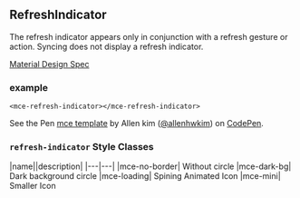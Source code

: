 <a name="RefreshIndicator"></a>

## RefreshIndicator
The refresh indicator appears only in conjunction with a refresh gesture or action. 
Syncing does not display a refresh indicator.

[Material Design Spec](https://material.io/guidelines/patterns/swipe-to-refresh.html#swipe-to-refresh-usage)
### example
```
<mce-refresh-indicator></mce-refresh-indicator>
```

<p data-height="600" data-theme-id="32189" data-slug-hash="EooPvX" data-default-tab="result" data-user="allenhwkim" data-embed-version="2" data-pen-title="mce template" class="codepen">See the Pen <a href="https://codepen.io/allenhwkim/pen/PEJKKo/">mce template</a> by Allen kim (<a href="https://codepen.io/allenhwkim">@allenhwkim</a>) on <a href="https://codepen.io">CodePen</a>.</p>
<script async src="https://production-assets.codepen.io/assets/embed/ei.js"></script>


### `refresh-indicator` Style Classes
 |name||description|
 |---|---|
 |mce-no-border| Without circle
 |mce-dark-bg| Dark background circle
 |mce-loading| Spining Animated Icon
 |mce-mini| Smaller Icon


